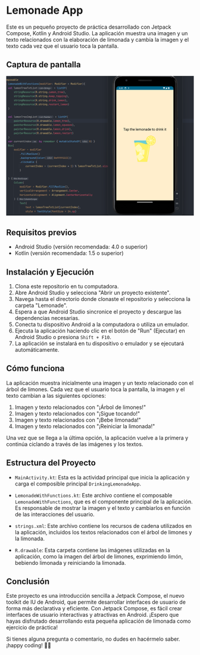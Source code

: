 # Lemonade App

Este es un pequeño proyecto de práctica desarrollado con Jetpack Compose, Kotlin y Android Studio. La aplicación muestra una imagen y un texto relacionados con la elaboración de limonada y cambia la imagen y el texto cada vez que el usuario toca la pantalla.

## Captura de pantalla

![Captura de pantalla](captura.png)

## Requisitos previos

- Android Studio (versión recomendada: 4.0 o superior)
- Kotlin (versión recomendada: 1.5 o superior)

## Instalación y Ejecución

1. Clona este repositorio en tu computadora.
2. Abre Android Studio y selecciona "Abrir un proyecto existente".
3. Navega hasta el directorio donde clonaste el repositorio y selecciona la carpeta "Lemonade".
4. Espera a que Android Studio sincronice el proyecto y descargue las dependencias necesarias.
5. Conecta tu dispositivo Android a la computadora o utiliza un emulador.
6. Ejecuta la aplicación haciendo clic en el botón de "Run" (Ejecutar) en Android Studio o presiona `Shift + F10`.
7. La aplicación se instalará en tu dispositivo o emulador y se ejecutará automáticamente.

## Cómo funciona

La aplicación muestra inicialmente una imagen y un texto relacionado con el árbol de limones. Cada vez que el usuario toca la pantalla, la imagen y el texto cambian a las siguientes opciones:

1. Imagen y texto relacionados con "¡Árbol de limones!"
2. Imagen y texto relacionados con "¡Sigue tocando!"
3. Imagen y texto relacionados con "¡Bebe limonada!"
4. Imagen y texto relacionados con "¡Reiniciar la limonada!"

Una vez que se llega a la última opción, la aplicación vuelve a la primera y continúa ciclando a través de las imágenes y los textos.

## Estructura del Proyecto

- `MainActivity.kt`: Esta es la actividad principal que inicia la aplicación y carga el composible principal `DrinkingLemonadeApp`.

- `LemonadeWithFunctions.kt`: Este archivo contiene el composable `LemonadeWithFunctions`, que es el componente principal de la aplicación. Es responsable de mostrar la imagen y el texto y cambiarlos en función de las interacciones del usuario.

- `strings.xml`: Este archivo contiene los recursos de cadena utilizados en la aplicación, incluidos los textos relacionados con el árbol de limones y la limonada.

- `R.drawable`: Esta carpeta contiene las imágenes utilizadas en la aplicación, como la imagen del árbol de limones, exprimiendo limón, bebiendo limonada y reiniciando la limonada.

## Conclusión

Este proyecto es una introducción sencilla a Jetpack Compose, el nuevo toolkit de IU de Android, que permite desarrollar interfaces de usuario de forma más declarativa y eficiente. Con Jetpack Compose, es fácil crear interfaces de usuario interactivas y atractivas en Android. ¡Espero que hayas disfrutado desarrollando esta pequeña aplicación de limonada como ejercicio de práctica!

Si tienes alguna pregunta o comentario, no dudes en hacérmelo saber. ¡happy coding! 🍋🥤
